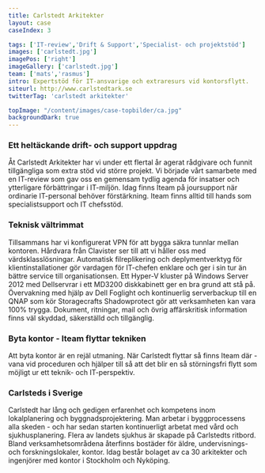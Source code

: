 ```yaml
---
title: Carlstedt Arkitekter
layout: case
caseIndex: 3

tags: ['IT-review','Drift & Support','Specialist- och projektstöd']
images: ['carlstedt.jpg']
imagePos: ['right']
imageGallery: ['carlstedt.jpg']
team: ['mats','rasmus']
intro: Expertstöd för IT-ansvarige och extraresurs vid kontorsflytt.
siteurl: http://www.carlstedtark.se
twitterTag: 'carlstedt arkitekter'

topImage: "/content/images/case-topbilder/ca.jpg"
backgroundDark: true
---
```


### Ett heltäckande drift- och support uppdrag
Åt Carlstedt Arkitekter har vi under ett flertal år agerat rådgivare och funnit tillgängliga som extra stöd vid större projekt.
Vi började vårt samarbete med en IT-review som gav oss en gemensam tydlig agenda för insatser och ytterligare förbättringar i IT-miljön. Idag finns Iteam på joursupport när ordinarie IT-personal behöver förstärkning. Iteam finns alltid till hands som specialistsupport och IT chefsstöd.

### Teknisk vältrimmat
Tillsammans har vi konfigurerat VPN för att bygga säkra tunnlar mellan kontoren. Hårdvara från Clavister ser till att vi håller oss med värdsklasslösningar. Automatisk filreplikering och deplymentverktyg för klientinstallationer gör vardagen för IT-chefen enklare och ger i sin tur än bättre service till organisationsen. Ett Hyper-V kluster på Windows Server 2012 med Dellservrar i ett MD3200 diskkabinett ger en bra grund att stå på. Övervakning med hjälp av Dell Foglight och kontinuerlig serverbackup till en QNAP som kör Storagecrafts Shadowprotect gör att verksamheten kan vara 100% trygga. Dokument, ritningar, mail och övrig affärskritisk information finns väl skyddad, säkerställd och tillgänglig.


### Byta kontor - Iteam flyttar tekniken
Att byta kontor är en rejäl utmaning. När Carlstedt flyttar så finns Iteam där - vana vid proceduren och hjälper till så att det blir en så störningsfri flytt som möjligt ur ett teknik- och IT-perspektiv.

### Carlsteds i Sverige
Carlstedt har lång och gedigen erfarenhet och kompetens inom lokalplanering och byggnadsprojektering. Man arbetar i byggprocessens alla skeden - och har sedan starten kontinuerligt arbetat med vård och sjukhusplanering. Flera av landets sjukhus är skapade på Carlstedts ritbord. Bland verksamhetsområdena återfinns bostäder för äldre, undervisnings- och forskningslokaler, kontor. Idag består bolaget av ca 30 arkitekter och ingenjörer med kontor i Stockholm och Nyköping.